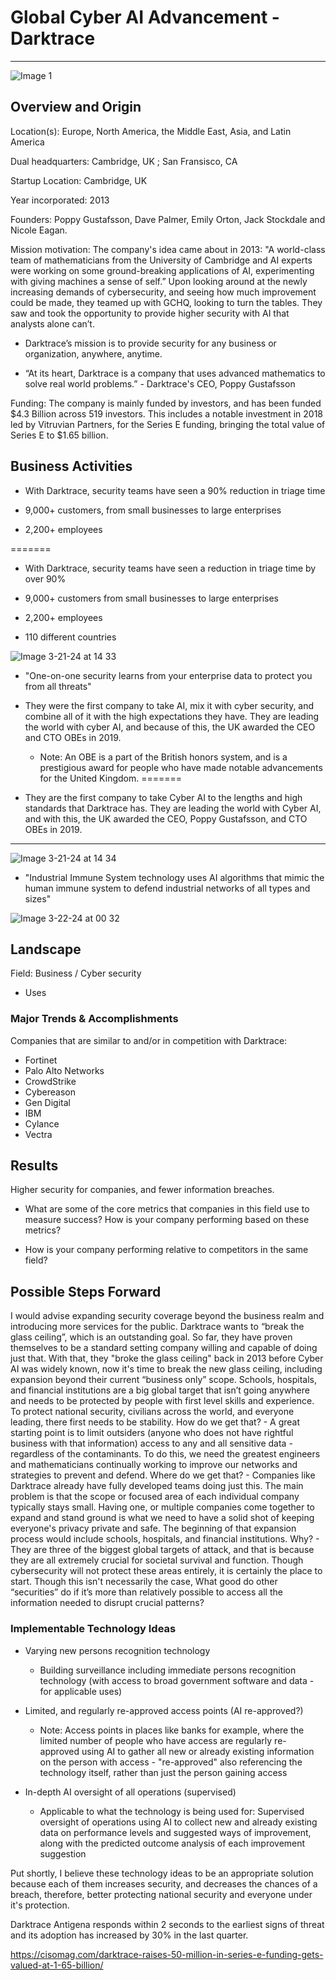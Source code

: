 # Global Cyber AI Advancement - Darktrace
------
![Image 1](https://github.com/josephinerobideau/ai_case_study/assets/143913881/aa832d6f-09d1-40ff-85f7-b6922af92b88)

## Overview and Origin

Location(s):
Europe, North America, the Middle East, Asia, and Latin America

Dual headquarters: Cambridge, UK ; San Fransisco, CA

Startup Location: Cambridge, UK

Year incorporated: 2013

Founders: Poppy Gustafsson, Dave Palmer, Emily Orton, Jack Stockdale and Nicole Eagan.

Mission motivation: The company's idea came about in 2013: "A world-class team of mathematicians from the University of Cambridge and AI experts were working on some ground-breaking applications of AI, experimenting with giving machines a sense of self.” Upon looking around at the newly increasing demands of cybersecurity, and seeing how much improvement could be made, they teamed up with GCHQ, looking to turn the tables. They saw and took the opportunity to provide higher security with AI that analysts alone can’t.

* Darktrace’s mission is to provide security for any business or organization, anywhere, anytime.

* “At its heart, Darktrace is a company that uses advanced mathematics to solve real world problems.” - Darktrace's CEO, Poppy Gustafsson

Funding: The company is mainly funded by investors, and has been funded $4.3 Billion across 519 investors. This includes a notable investment in 2018 led by Vitruvian Partners, for the Series E funding, bringing the total value of Series E to $1.65 billion.

## Business Activities


* With Darktrace, security teams have seen a 90% reduction in triage time

* 9,000+ customers, from small businesses to large enterprises

* 2,200+ employees

=======
* With Darktrace, security teams have seen a reduction in triage time by over 90%

* 9,000+ customers from small businesses to large enterprises

* 2,200+ employees


* 110 different countries

![Image 3-21-24 at 14 33](https://github.com/josephinerobideau/smpai/assets/143913881/a3a21cec-e711-4a25-99b5-e94d51d6c9cf)


* "One-on-one security learns from your enterprise data to protect you from all threats"

* They were the first company to take AI, mix it with cyber security, and combine all of it with the high expectations they have. They are leading the world with cyber AI, and because of this, the UK awarded the CEO and CTO OBEs in 2019.
  * Note: An OBE is a part of the British honors system, and is a prestigious award for people who have made notable advancements for the United Kingdom.
=======
* They are the first company to take Cyber AI to the lengths and high standards that Darktrace has. They are leading the world with Cyber AI, and with this, the UK awarded the CEO, Poppy Gustafsson, and CTO OBEs in 2019.


-----
![Image 3-21-24 at 14 34](https://github.com/josephinerobideau/ai_case_study/assets/143913881/f5f3dce1-08d3-4cf1-b6a2-f02dcf139c31)

* "Industrial Immune System technology uses AI algorithms that mimic the human immune system to defend industrial networks of all types and sizes"
  
![Image 3-22-24 at 00 32](https://github.com/josephinerobideau/ai_case_study/assets/143913881/7032e1e9-15e8-4ddc-bc27-48eff88a1439)



## Landscape

Field: Business / Cyber security
* Uses 

### Major Trends & Accomplishments

Companies that are similar to and/or in competition with Darktrace:

* Fortinet
* Palo Alto Networks
* CrowdStrike
* Cybereason
* Gen Digital
* IBM
* Cylance
* Vectra

## Results

Higher security for companies, and fewer information breaches.

* What are some of the core metrics that companies in this field use to measure success? How is your company performing based on these metrics?

* How is your company performing relative to competitors in the same field?

## Possible Steps Forward
I would advise expanding security coverage beyond the business realm and introducing more services for the public. Darktrace wants to “break the glass ceiling”, which is an outstanding goal. So far, they have proven themselves to be a standard setting company willing and capable of doing just that. With that, they "broke the glass ceiling" back in 2013 before Cyber AI was widely known, now it's time to break the new glass ceiling, including expansion beyond their current “business only” scope. Schools, hospitals, and financial institutions are a big global target that isn’t going anywhere and needs to be protected by people with first level skills and experience. To protect national security, civilians across the world, and everyone leading, there first needs to be stability. How do we get that? - A great starting point is to limit outsiders (anyone who does not have rightful business with that information) access to any and all sensitive data - regardless of the contaminants. To do this, we need the greatest engineers and mathematicians continually working to improve our networks and strategies to prevent and defend. Where do we get that? - Companies like Darktrace already have fully developed teams doing just this. The main problem is that the scope or focused area of each individual company typically stays small. Having one, or multiple companies come together to expand and stand ground is what we need to have a solid shot of keeping everyone's privacy private and safe. The beginning of that expansion process would include schools, hospitals, and financial institutions. Why? - They are three of the biggest global targets of attack, and that is because they are all extremely crucial for societal survival and function. Though cybersecurity will not protect these areas entirely, it is certainly the place to start. Though this isn't necessarily the case, What good do other “securities” do if it’s more than relatively possible to access all the information needed to disrupt crucial patterns?

### Implementable Technology Ideas

* Varying new persons recognition technology

  * Building surveillance including immediate persons recognition technology (with access to broad government software and data - for applicable uses)

* Limited, and regularly re-approved access points (AI re-approved?)
  * Note: Access points in places like banks for example, where the limited number of people who have access are regularly re-approved using AI to gather all new or already existing information on the person with               access - "re-approved" also referencing the technology itself, rather than just the person gaining access

* In-depth AI oversight of all operations (supervised)
  * Applicable to what the technology is being used for: Supervised oversight of operations using AI to collect new and already existing data on performance levels and suggested ways of improvement, along with the       predicted outcome analysis of each improvement suggestion

Put shortly, I believe these technology ideas to be an appropriate solution because each of them increases security, and decreases the chances of a breach, therefore, better protecting national security and everyone under it's protection.



Darktrace Antigena responds within 2 seconds to the earliest signs of threat and its adoption has increased by 30% in the last quarter. 









https://cisomag.com/darktrace-raises-50-million-in-series-e-funding-gets-valued-at-1-65-billion/
